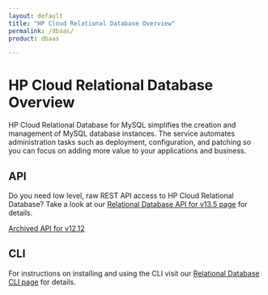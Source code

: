 ```yaml
---
layout: default
title: "HP Cloud Relational Database Overview"
permalink: /dbaas/
product: dbaas

---
```

# HP Cloud Relational Database Overview

HP Cloud Relational Database for MySQL simplifies the creation and management of MySQL database instances. The service automates administration tasks such as deployment, configuration, and patching so you can focus on adding more value to your applications and business.


## API ##
Do you need low level, raw REST API access to HP Cloud Relational Database? Take a look at our [Relational Database API for v13.5 page](/api/v13/dbaas/) for details.

[Archived API for v12.12](/api/dbaas/)

## CLI ##
For instructions on installing and using the CLI visit our [Relational Database CLI page](https://community.hpcloud.com/article/relational-database-v136-python-troveclient-cli-linux-installation-0) for details.
